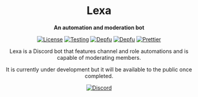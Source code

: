 <div align="center">
  
  # Lexa
  
  **An automation and moderation bot**
  
  [![License](https://img.shields.io/github/license/JKLorenzo/Lexa)](https://github.com/JKLorenzo/Lexa/blob/master/LICENSE)
  [![Testing](https://github.com/JKLorenzo/Lexa/workflows/Testing/badge.svg)](https://github.com/JKLorenzo/Lexa/actions)
  [![Depfu](https://badges.depfu.com/badges/10a2b397579dcfc1b15b4327c12a9bdd/status.svg)](https://depfu.com)
  [![Depfu](https://badges.depfu.com/badges/10a2b397579dcfc1b15b4327c12a9bdd/count.svg)](https://depfu.com/github/JKLorenzo/Lexa?project_id=29783)
  [![Prettier](https://img.shields.io/badge/code_style-prettier-ff69b4.svg?style=flat-square)](https://github.com/prettier/prettier)
  
  Lexa is a Discord bot that features channel and role automations and is capable of moderating members.
  
  It is currently under development but it will be available to the public once completed.
  
  [![Discord](https://discord.com/api/guilds/867716791231971329/embed.png?style=banner2)](https://discord.gg/upMKkmfsDZ)
  
</div>
